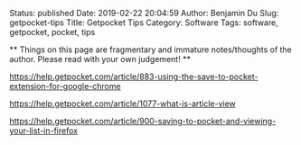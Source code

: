 Status: published
Date: 2019-02-22 20:04:59
Author: Benjamin Du
Slug: getpocket-tips
Title: Getpocket Tips
Category: Software
Tags: software, getpocket, pocket, tips

**
Things on this page are fragmentary and immature notes/thoughts of the author.
Please read with your own judgement!
**


https://help.getpocket.com/article/883-using-the-save-to-pocket-extension-for-google-chrome

https://help.getpocket.com/article/1077-what-is-article-view

https://help.getpocket.com/article/900-saving-to-pocket-and-viewing-your-list-in-firefox

